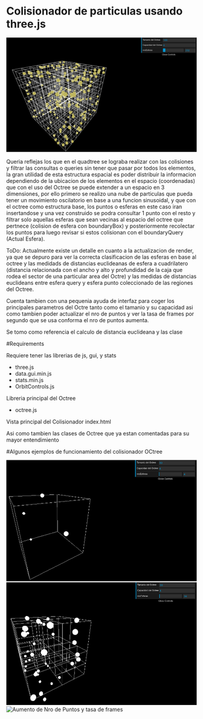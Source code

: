 #  Colisionador de particulas usando three.js

![Collision](media/collision.png)

Queria reflejas los que en el quadtree se lograba realizar con las colisiones y filtrar las consultas o queries sin tener que pasar por todos los elementos, la gran utilidad de esta estructura espacial es poder distribuir la informacion dependiendo de la ubicacion de los elementos en el espacio (coordenadas) que con el uso del Octree se puede extender a un espacio en 3 dimensiones, por ello primero se realizo una  nube de particulas que pueda tener un movimiento oscilatorio
en base a una funcion sinusoidal, y que con el octree como estructura base, los puntos o esferas en este caso iran insertandose y una vez construido se podra consultar 1 punto con el resto y filtrar solo aquellas esferas que sean vecinas al espacio del octree que pertnece (colision de esfera con boundaryBox) y posteriormente recolectar los puntos para luego revisar si estos colisionan con el boundaryQuery (Actual Esfera). 

ToDo: Actualmente existe un detalle en cuanto a la actualizacion de render, ya que se depuro para ver la correcta clasificacion de las esferas en base al octree y las medidads de distancias euclideanas de esfera a cuadrilatero (distancia relacionada con el ancho y alto y profundidad de la caja que rodea el sector de una particular area del Octre) y las medidas de distancias euclideans entre esfera query y esfera punto coleccionado de las regiones del Octree.

Cuenta tambien con una pequenia ayuda de interfaz para coger los principales parametros del Octre tanto como el tamanio y su capacidad asi como tambien poder actualizar el nro de puntos y ver la tasa de frames por segundo que se usa conforma el nro de puntos aumenta.

Se tomo como referencia el calculo de distancia euclideana y las clase

#Requirements

Requiere tener las librerias de js, gui, y stats
- three.js
- data.gui.min.js
- stats.min.js
- OrbitControls.js

Libreria principal del Octree
- octree.js

Vista principal del Colisionador
index.html

Asi como tambien las clases de Octree que ya estan comentadas para su mayor entendimiento

#Algunos ejemplos de funcionamiento del colisionador OCtree

![creacion del Octree](media/creacionoctree.png)
![Cambio de parametros](media/changeNroPuntos.png)
![Aumento de Nro de Puntos y tasa de frames](media/fpsOctree.png)



